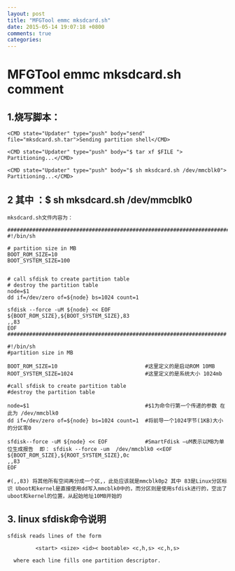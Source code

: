 ```yaml
---
layout: post
title: "MFGTool emmc mksdcard.sh"
date: 2015-05-14 19:07:18 +0800
comments: true
categories: 
---
```


# MFGTool emmc mksdcard.sh comment #

## 1.烧写脚本： ##

	<CMD state="Updater" type="push" body="send" file="mksdcard.sh.tar">Sending partition shell</CMD> 

	<CMD state="Updater" type="push" body="$ tar xf $FILE "> Partitioning...</CMD>
	
	<CMD state="Updater" type="push" body="$ sh mksdcard.sh /dev/mmcblk0"> Partitioning...</CMD> 

## 2 其中 ：$ sh mksdcard.sh /dev/mmcblk0 ##
	mksdcard.sh文件内容为：

	#######################################################################
	#!/bin/sh
	
	# partition size in MB
	BOOT_ROM_SIZE=10
	BOOT_SYSTEM_SIZE=100
	
	
	# call sfdisk to create partition table
	# destroy the partition table
	node=$1
	dd if=/dev/zero of=${node} bs=1024 count=1
	
	sfdisk --force -uM ${node} << EOF
	${BOOT_ROM_SIZE},${BOOT_SYSTEM_SIZE},83
	,,83
	EOF
	######################################################################

	#!/bin/sh
	#partition size in MB

	BOOT_ROM_SIZE=10       						#这里定义的是启动ROM 10MB
	ROOT_SYSTEM_SIZE=1024 						#这里定义的是系统大小 1024mb

	#call sfdisk to create partition table
	#destroy the partition table

	node=$1										#$1为命令行第一个传递的参数 在此为 /dev/mmcblk0
	dd if=/dev/zero of=${node} bs=1024 count=1	#将前导一个1024字节(1KB)大小的分区零0

	sfdisk--force -uM ${node} << EOF      		#SmartFdisk –uM表示以MB为单位生成报告  即： sfdisk --force -um  /dev/mmcblk0 <<EOF
	${BOOT_ROM_SIZE},${ROOT_SYSTEM_SIZE},0c 
	,,83
	EOF

	#(,,83) 将其他所有空间再分成一个区,，此处应该就是mmcblk0p2 其中 83是Linux分区标识 Uboot和kernel是直接使用dd写入mmcblk0中的，而分区则是使用sfdisk进行的，空出了uboot和kernel的位置，从起始地址10MB开始的

## 3. linux  sfdisk命令说明 ##
	sfdisk reads lines of the form

             <start> <size> <id>< bootable> <c,h,s> <c,h,s>

      where each line fills one partition descriptor.

